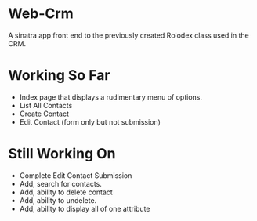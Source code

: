 Web-Crm
=======

A sinatra app front end to the previously created Rolodex class used in the CRM.

# Working So Far
  * Index page that displays a rudimentary menu of options.
  * List All Contacts
  * Create Contact
  * Edit Contact (form only but not submission)

# Still Working On
  * Complete Edit Contact Submission
  * Add, search for contacts.
  * Add, ability to delete contact
  * Add, ability to undelete.
  * Add, ability to display all of one attribute
